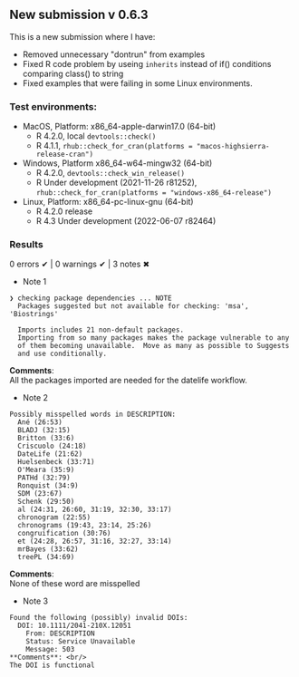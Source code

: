 ## New submission v 0.6.3
This is a new submission where I have:

* Removed unnecessary "dontrun" from examples
* Fixed R code problem by useing `inherits` instead of if() conditions comparing class() to string
* Fixed examples that were failing in some Linux environments.

### Test environments:

- MacOS, Platform: x86_64-apple-darwin17.0 (64-bit)
  - R 4.2.0, local `devtools::check()`
  - R 4.1.1, `rhub::check_for_cran(platforms = "macos-highsierra-release-cran")`
- Windows, Platform x86_64-w64-mingw32 (64-bit)
  - R 4.2.0, `devtools::check_win_release()`
  - R Under development (2021-11-26 r81252), `rhub::check_for_cran(platforms = "windows-x86_64-release")`
- Linux, Platform: x86_64-pc-linux-gnu (64-bit)
  - R 4.2.0 release
  - R 4.3 Under development (2022-06-07 r82464)
  
### Results
0 errors ✔ | 0 warnings ✔ | 3 notes ✖

* Note 1

```
❯ checking package dependencies ... NOTE
  Packages suggested but not available for checking: 'msa', 'Biostrings'

  Imports includes 21 non-default packages.
  Importing from so many packages makes the package vulnerable to any
  of them becoming unavailable.  Move as many as possible to Suggests
  and use conditionally.
```
**Comments**: <br/>
All the packages imported are needed for the datelife workflow.

* Note 2

```
Possibly misspelled words in DESCRIPTION:
  Ané (26:53)
  BLADJ (32:15)
  Britton (33:6)
  Criscuolo (24:18)
  DateLife (21:62)
  Huelsenbeck (33:71)
  O'Meara (35:9)
  PATHd (32:79)
  Ronquist (34:9)
  SDM (23:67)
  Schenk (29:50)
  al (24:31, 26:60, 31:19, 32:30, 33:17)
  chronogram (22:55)
  chronograms (19:43, 23:14, 25:26)
  congruification (30:76)
  et (24:28, 26:57, 31:16, 32:27, 33:14)
  mrBayes (33:62)
  treePL (34:69)
```
**Comments**: <br/>
None of these word are misspelled

* Note 3

```
Found the following (possibly) invalid DOIs:
  DOI: 10.1111/2041-210X.12051
    From: DESCRIPTION
    Status: Service Unavailable
    Message: 503
**Comments**: <br/>
The DOI is functional
